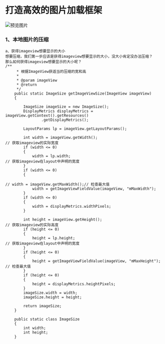 # 打造高效的图片加载框架

![预览图片](https://github.com/Demigirlz/network_imageloader_with_diskcache/blob/master/a.gif "预览图片")

### 1、本地图片的压缩
    a、获得imageview想要显示的大小
    想要压缩，我们第一步应该是获得imageview想要显示的大小，没大小肯定没办法压缩？
    那么如何获得imageview想要显示的大小呢？
    /**
         * 根据ImageView获适当的压缩的宽和高
         *
         * @param imageView
         * @return
         */
        public static ImageSize getImageViewSize(ImageView imageView)
        {

            ImageSize imageSize = new ImageSize();
            DisplayMetrics displayMetrics = imageView.getContext().getResources()
                    .getDisplayMetrics();

            LayoutParams lp = imageView.getLayoutParams();

            int width = imageView.getWidth();
    // 获取imageview的实际宽度
            if (width <= 0)
            {
                width = lp.width;
    // 获取imageview在layout中声明的宽度
            }
            if (width <= 0)
            {

    // width = imageView.getMaxWidth();// 检查最大值
                width = getImageViewFieldValue(imageView, "mMaxWidth");
            }
            if (width <= 0)
            {
                width = displayMetrics.widthPixels;
            }

            int height = imageView.getHeight();
    // 获取imageview的实际高度
            if (height <= 0)
            {
                height = lp.height;
    // 获取imageview在layout中声明的宽度
            }
            if (height <= 0)
            {
                height = getImageViewFieldValue(imageView, "mMaxHeight");
    // 检查最大值
            }
            if (height <= 0)
            {
                height = displayMetrics.heightPixels;
            }
            imageSize.width = width;
            imageSize.height = height;

            return imageSize;
        }

        public static class ImageSize
        {
            int width;
            int height;
        }

